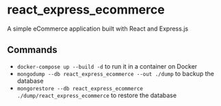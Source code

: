 # react_express_ecommerce
A simple eCommerce application built with React and Express.js

## Commands
- `docker-compose up --build -d` to run it in a container on Docker
- `mongodump --db react_express_ecommerce --out ./dump` to backup the database
- `mongorestore --db react_express_ecommerce ./dump/react_express_ecommerce` to restore the database
